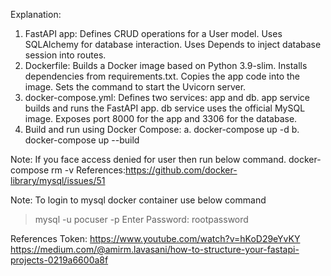 Explanation:
1. FastAPI app:
Defines CRUD operations for a User model.
Uses SQLAlchemy for database interaction.
Uses Depends to inject database session into routes.
2. Dockerfile:
Builds a Docker image based on Python 3.9-slim.
Installs dependencies from requirements.txt.
Copies the app code into the image.
Sets the command to start the Uvicorn server.
3. docker-compose.yml:
Defines two services: app and db.
app service builds and runs the FastAPI app.
db service uses the official MySQL image.
Exposes port 8000 for the app and 3306 for the database.
4. Build and run using Docker Compose:
   a. docker-compose up -d
   b. docker-compose up --build
   
Note: If you face access denied for user then run below command.
docker-compose rm -v
References:https://github.com/docker-library/mysql/issues/51

Note: To login to mysql docker container use below command
> mysql -u pocuser -p
> Enter Password: rootpassword

References Token:
https://www.youtube.com/watch?v=hKoD29eYvKY
https://medium.com/@amirm.lavasani/how-to-structure-your-fastapi-projects-0219a6600a8f